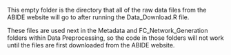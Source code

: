 This empty folder is the directory that all of the raw data files from the ABIDE website will go to after running the Data_Download.R file. 

These files are used next in the Metadata and FC_Network_Generation folders within Data Preprocessing, so the code in those folders will not work until the files are first downloaded from the ABIDE website. 

